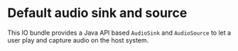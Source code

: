 # Default audio sink and source

This IO bundle provides a Java API based `AudioSink` and `AudioSource`
to let a user play and capture audio on the host system.
